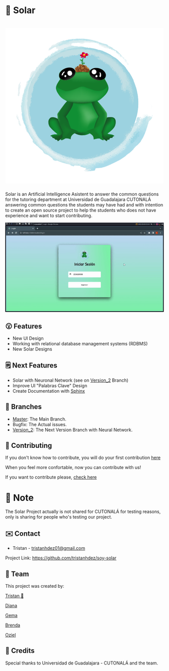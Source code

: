 # 🐸 Solar
<h1 align="center">
  <img src="static/img/icons/solar_icon_head.png" alt="Solar">
</h1>

Solar is an Artificial Intelligence Asistent to answer the common questions for the
tutoring department at Universidad de Guadalajara CUTONALÁ answering common questions the students may have had and with intention to create an open source project to help the students who does not have experience and want to start contributing.


  <img src="static/solar_preview.gif" alt="Solar">


## 😮 Features

* New UI Design
* Working with relational database management systems (RDBMS)
* New Solar Designs

## 🗒️ Next Features

* Solar with Neuronal Network (see on [Version_2](https://github.com/tristanhdez/soy-solar/tree/version_2) Branch)
* Improve UI "Palabras Clave" Design
* Create Documentation with [Sphinx](https://www.sphinx-doc.org/en/master/)


## 🌿 Branches

* [Master](https://github.com/tristanhdez/soy-solar/tree/master): The Main Branch.
* Bugfix: The Actual issues.
* [Version_2](https://github.com/tristanhdez/soy-solar/tree/version_2): The Next Version Branch with Neural Network.


## 💬 Contributing

If you don't know how to contribute, you will do your first contribution [here](https://github.com/firstcontributions/first-contributions)

When you feel more confortable, now you can contribute with us!

If you want to contribute please, [check here](https://github.com/tristanhdez/soy-solar/blob/master/CONTRIBUTING.md)


# 📝 Note

The Solar Project actually is not shared for CUTONALÁ for testing reasons, only is sharing for people who's testing our project.

## ✉️ Contact

* Tristan - tristanhdez01@gmail.com

Project Link: https://github.com/tristanhdez/soy-solar

## 🧩 Team

This project was created by:


[Tristan 🌱](https://github.com/tristanhdez)

[Diana](https://github.com/DianaUrdialesReyes)

[Gema](https://github.com/GemaEstrada)

[Brenda]()

[Oziel](https://github.com/Oziel8)



## 💚 Credits

Special thanks to Universidad de Guadalajara - CUTONALÁ and the team.
